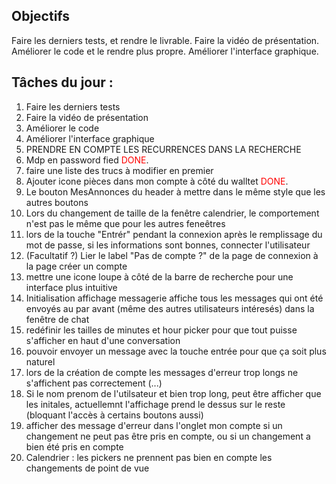 ## Objectifs

Faire les derniers tests, et rendre le livrable.
Faire la vidéo de présentation.
Améliorer le code et le rendre plus propre.
Améliorer l'interface graphique.

## Tâches du jour :

1. Faire les derniers tests
2. Faire la vidéo de présentation
3. Améliorer le code
4. Améliorer l'interface graphique
5. PRENDRE EN COMPTE LES RECURRENCES DANS LA RECHERCHE 
6. Mdp en password fied <span style="color:red">DONE</span>.
7. faire une liste des trucs à modifier en premier 
8. Ajouter icone pièces dans mon compte à côté du walltet <span style="color:red">DONE</span>.
9. Le bouton MesAnnonces du header à mettre dans le même style que les autres boutons 
10. Lors du changement de taille de la fenêtre calendrier, le comportement n'est pas le même que pour les autres feneêtres
11. lors de la touche "Entrér" pendant la connexion après le remplissage du mot de passe, si les informations sont bonnes, connecter l'utilisateur
12. (Facultatif ?) Lier le label "Pas de compte ?" de la page de connexion à la page créer un compte
13. mettre une icone loupe à côté de la barre de recherche pour une interface plus intuitive
14. Initialisation affichage messagerie affiche tous les messages qui ont été envoyés au par avant (même des autres utilisateurs intéresés) dans la fenêtre de chat
15. redéfinir les tailles de minutes et hour picker pour que tout puisse s'afficher en haut d'une conversation
16. pouvoir envoyer un message avec la touche entrée pour que ça soit plus naturel
17. lors de la création de compte les messages d'erreur trop longs ne s'affichent pas correctement (...)
18. Si le nom prenom de l'utilsateur et bien trop long, peut être afficher que les initales, actuellemnt l'affichage prend le dessus sur le reste (bloquant l'accès à certains boutons aussi)
19. afficher des message d'erreur dans l'onglet mon compte si un changement ne peut pas être pris en compte, ou si un changement a bien été pris en compte
20. Calendrier : les pickers ne prennent pas bien en compte les changements de point de vue